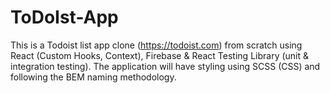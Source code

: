 # ToDoIst-App
This is a Todoist list app clone (https://todoist.com) from scratch using React (Custom Hooks, Context), Firebase &amp; React Testing Library (unit &amp; integration testing). The application will have styling using SCSS (CSS) and following the BEM naming methodology.
